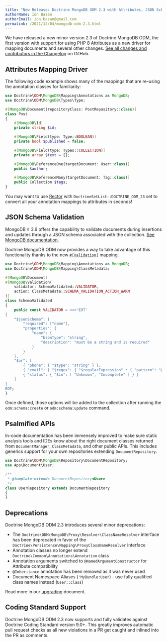 ```yaml
---
title: "New Release: Doctrine MongoDB ODM 2.3 with Attributes, JSON Schema Validation, and more"
authorName: Ion Bazan
authorEmail: ion.bazan@gmail.com
permalink: /2021/12/04/mongodb-odm-2.3.html
---
```


We have released a new minor version 2.3 of Doctrine MongoDB ODM, the first version
with support for using PHP 8 Attributes as a new driver for mapping documents
and several other changes. [See all changes and contributors in the
Changelog](https://github.com/doctrine/mongodb-odm/releases/tag/2.3.0) on GitHub.

## Attributes Mapping Driver

The following code example shows many of the mappings that are re-using
the annotation classes for familiarity:

```php
use Doctrine\ODM\MongoDB\Mapping\Annotations as MongoDB;
use Doctrine\ODM\MongoDB\Types\Type;

#[MongoDB\Document(repositoryClass: PostRepository::class)]
class Post
{
    #[MongoDB\Id]
    private string $id;

    #[MongoDB\Field(type: Type::BOOLEAN)]
    private bool $published = false;

    #[MongoDB\Field(type: Types::COLLECTION)]
    private array $text = [];

    #[MongoDB\ReferenceOne(targetDocument: User::class)]
    public $author;

    #[MongoDB\ReferenceMany(targetDocument: Tag::class)]
    public Collection $tags;
}
```

You may want to use [Rector](https://getrector.org/) with `DoctrineSetList::DOCTRINE_ODM_23` set
to convert all your annotation mappings to attributes in seconds!

## JSON Schema Validation

MongoDB ≥ 3.6 offers the capability to validate documents during
insertions and updates through a JSON schema associated with the collection. 
[See MongoDB documentation](https://docs.mongodb.com/manual/core/schema-validation/).

Doctrine MongoDB ODM now provides a way to take advantage of this functionality thanks to the new 
[`#[Validation]`](https://www.doctrine-project.org/projects/doctrine-mongodb-odm/en/latest/reference/annotations-reference.html#validation) mapping.

```php
use Doctrine\ODM\MongoDB\Mapping\Annotations as MongoDB;
use Doctrine\ODM\MongoDB\Mapping\ClassMetadata;

#[MongoDB\Document]
#[MongoDB\Validation(
    validator: SchemaValidated::VALIDATOR,
    action: ClassMetadata::SCHEMA_VALIDATION_ACTION_WARN
)]
class SchemaValidated
{
    public const VALIDATOR = <<<'EOT'
{
    "$jsonSchema": {
        "required": ["name"],
        "properties": {
            "name": {
                "bsonType": "string",
                "description": "must be a string and is required"
            }
        }
    },
    "$or": [
        { "phone": { "$type": "string" } },
        { "email": { "$regex": { "$regularExpression" : { "pattern": "@mongodb\\.com$", "options": "" } } } },
        { "status": { "$in": [ "Unknown", "Incomplete" ] } }
    ]
}
EOT;
}


```

Once defined, those options will be added to the collection after running
the ``odm:schema:create`` or ``odm:schema:update`` command.

## Psalmified APIs

In-code documentation has been immensely improved to make sure static analysis tools and IDEs know
about the right document classes returned from `DocumentManager`,
`ClassMetadata`, and other public APIs. This includes generics support
for your own repositories extending `DocumentRepository`.

```php
use Doctrine\ODM\MongoDB\Repository\DocumentRepository;
use App\Document\User;

/**
 * @template-extends DocumentRepository<User>
 */
class UserRepository extends DocumentRepository
{
}
```


## Deprecations

Doctrine MongoDB ODM 2.3 introduces several minor deprecations:

- The `Doctrine\ODM\MongoDB\Proxy\Resolver\ClassNameResolver` interface has been deprecated in favor 
  of the `Doctrine\Persistence\Mapping\ProxyClassNameResolver` interface
- Annotation classes no longer extend `Doctrine\Common\Annotations\Annotation` class
- Annotation arguments switched to `@NamedArgumentConstructor` for Attribute compatibility
- `@Inheritance` annotation has been removed as it was never used
- Document Namespace Aliases (`'MyBundle:User`) - use fully qualified class names instead (`User::class`)

Read more in our [upgrading](https://github.com/doctrine/mongodb-odm/blob/2.3.x/UPGRADE-2.3.md) document. 

## Coding Standard Support

Doctrine MongoDB ODM 2.3 now supports and fully validates against Doctrine Coding
Standard version 9.0+. This greatly improves automatic pull request checks as
all new violations in a PR get caught and inlined into the PR as comments.
